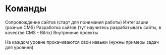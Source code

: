 # Команды

Сопровождение сайтов (старт для понимания работы)
Интеграции (разные CMS)
Разработка сайтов (тут научитесь разрабатывать сайты, в качестве CMS - Bitrix)
Внутренние проекты

На каждом уровне прокачиваются свои навыки (нужны примеры задач для уровней)



